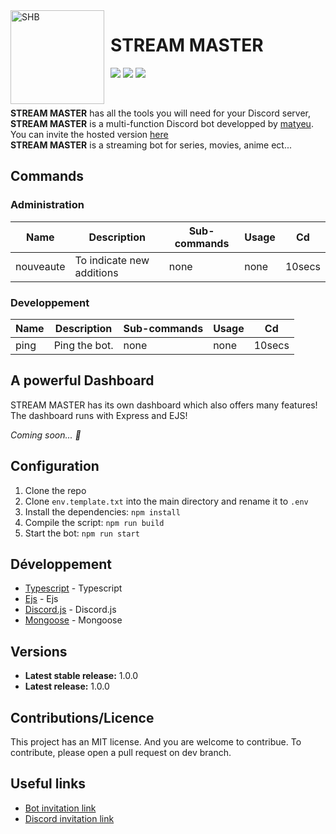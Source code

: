 <img width="150" height="150" align="left" style="float: left; margin: 0 10px 0 0;" alt="SHB" src="https://cdn.discordapp.com/attachments/1147245363447734292/1150813293095682058/stream-master.jpg">

# STREAM MASTER

[![](https://img.shields.io/discord/1071891755911368806.svg?logo=discord&colorB=7289DA)](https://discord.gg/TrG3efTzWW)
[![](https://img.shields.io/badge/discord.js-v14.0.0-blue.svg?logo=npm)](https://discord.js.org/)
[![](https://img.shields.io/badge/nodejs-16.6.0-green.svg)](https://www.nodejs.org)


<br>

**STREAM MASTER** has all the tools you will need for your Discord server,<br>
**STREAM MASTER** is a multi-function Discord bot developped by [matyeu](https://discord.com/users/916444775861850175). You can invite the hosted version [here](#)<br>
**STREAM MASTER** is a streaming bot for series, movies, anime ect...

## Commands

### Administration

| Name          | Description                          | Sub-commands                | Usage                 | Cd     |
| ------------- | ------------------------------------ | --------------------------- | --------------------- | ------ |
| nouveaute     | To indicate new additions            | none                        | none                  | 10secs |


### Developpement

| Name          | Description                          | Sub-commands                | Usage                 | Cd     |
| ------------- | ------------------------------------ | --------------------------- | --------------------- | ------ |
| ping          | Ping the bot.                        | none                        | none                  | 10secs |

## A powerful Dashboard

STREAM MASTER has its own dashboard which also offers many features! The dashboard runs with Express and EJS!

*Coming soon... 👀*


## Configuration

1. Clone the repo
2. Clone `env.template.txt` into the main directory and rename it to `.env`
3. Install the dependencies: `npm install`
4. Compile the script: `npm run build`
5. Start the bot: `npm run start`

## Développement

* [Typescript](#) - Typescript
* [Ejs](#) - Ejs
* [Discord.js](https://discord.js.org) - Discord.js
* [Mongoose](https://mongodb.com) - Mongoose

## Versions
* **Latest stable release:** 1.0.0
* **Latest release:** 1.0.0

## Contributions/Licence

This project has an MIT license. And you are welcome to contribue. To contribute, please open a pull request on dev branch.

## Useful links

* [Bot invitation link](#)
* [Discord invitation link](#)

